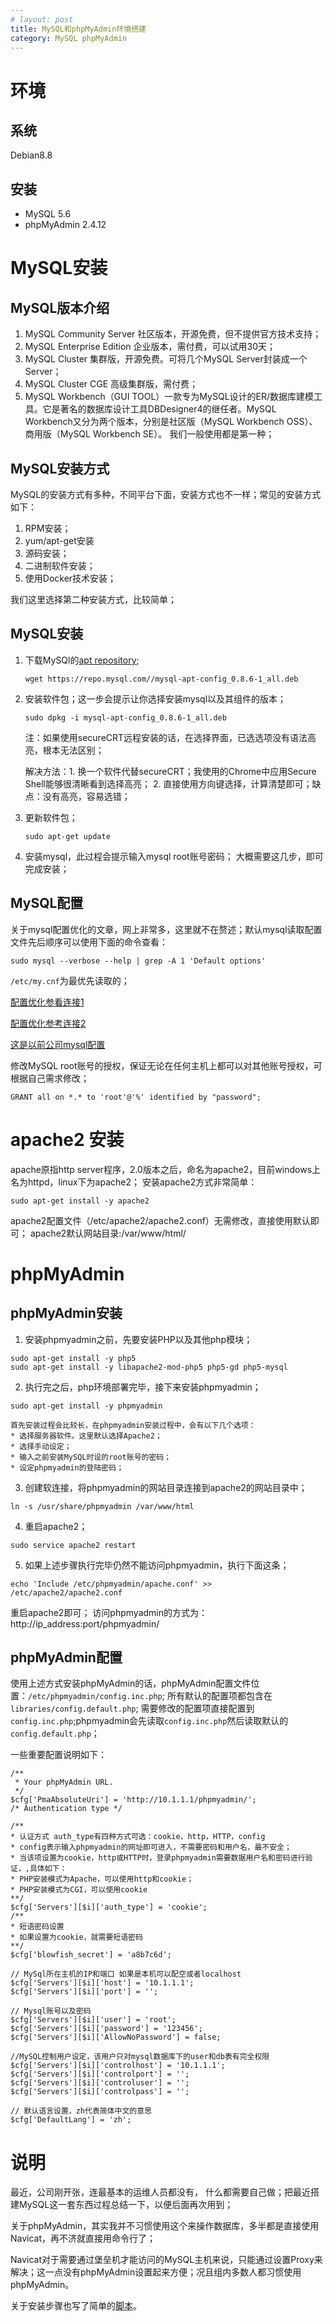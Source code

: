 ```yaml
---
# layout: post
title: MySQL和phpMyAdmin环境搭建
category: MySQL phpMyAdmin
---
```

# 环境
## 系统
Debian8.8
## 安装
* MySQL 5.6
* phpMyAdmin 2.4.12

# MySQL安装
## MySQL版本介绍
1. MySQL Community Server 社区版本，开源免费，但不提供官方技术支持；
2. MySQL Enterprise Edition 企业版本，需付费，可以试用30天；
3. MySQL Cluster 集群版，开源免费。可将几个MySQL Server封装成一个Server；
4. MySQL Cluster CGE 高级集群版，需付费；
5. MySQL Workbench（GUI TOOL）一款专为MySQL设计的ER/数据库建模工具。它是著名的数据库设计工具DBDesigner4的继任者。MySQL Workbench又分为两个版本，分别是社区版（MySQL Workbench OSS）、商用版（MySQL Workbench SE）。
我们一般使用都是第一种；

## MySQL安装方式
MySQL的安装方式有多种，不同平台下面，安装方式也不一样；常见的安装方式如下：
1. RPM安装；
2. yum/apt-get安装
3. 源码安装；
4. 二进制软件安装；
5. 使用Docker技术安装；

我们这里选择第二种安装方式，比较简单；

## MySQL安装
1. 下载MySQl的[apt repository](http://dev.mysql.com/downloads/repo/apt/);
    ```
    wget https://repo.mysql.com//mysql-apt-config_0.8.6-1_all.deb
    ```
2. 安装软件包；这一步会提示让你选择安装mysql以及其组件的版本；
    ```
    sudo dpkg -i mysql-apt-config_0.8.6-1_all.deb
    ```
    注：如果使用secureCRT远程安装的话，在选择界面，已选选项没有语法高亮，根本无法区别；

    解决方法：1. 换一个软件代替secureCRT；我使用的Chrome中应用Secure Shell能够很清晰看到选择高亮；
              2. 直接使用方向键选择，计算清楚即可；缺点：没有高亮，容易选错；
3. 更新软件包；
    ```
    sudo apt-get update
    ```
4. 安装mysql，此过程会提示输入mysql root账号密码；
大概需要这几步，即可完成安装；

## MySQL配置
关于mysql配置优化的文章，网上非常多，这里就不在赘述；默认mysql读取配置文件先后顺序可以使用下面的命令查看：
```
sudo mysql --verbose --help | grep -A 1 'Default options'
```
`/etc/my.cnf`为最优先读取的；

[配置优化参看连接1](https://my.oschina.net/yongyi/blog/611044)

[配置优化参考连接2](https://blog.imdst.com/mysql-5-6-pei-zhi-you-hua/)

[这是以前公司mysql配置](https://github.com/cuipf0823/env_delopy/blob/master/my.cnf)

修改MySQL root账号的授权，保证无论在任何主机上都可以对其他账号授权，可根据自己需求修改；
```
GRANT all on *.* to 'root'@'%' identified by "password";
```
# apache2 安装
apache原指http server程序，2.0版本之后，命名为apache2，目前windows上名为httpd，linux下为apache2；
安装apache2方式非常简单：
```
sudo apt-get install -y apache2
```
apache2配置文件（/etc/apache2/apache2.conf）无需修改，直接使用默认即可；
apache2默认网站目录:/var/www/html/

# phpMyAdmin
## phpMyAdmin安装
1. 安装phpmyadmin之前，先要安装PHP以及其他php模块；
```
sudo apt-get install -y php5
sudo apt-get install -y libapache2-mod-php5 php5-gd php5-mysql
```
2. 执行完之后，php环境部署完毕，接下来安装phpmyadmin；
```
sudo apt-get install -y phpmyadmin
```
    首先安装过程会比较长，在phpmyadmin安装过程中，会有以下几个选项：
    * 选择服务器软件。这里默认选择Apache2；
    * 选择手动设定；
    * 输入之前安装MySQL时设的root账号的密码；
    * 设定phpmyadmin的登陆密码；

3. 创建软连接，将phpmyadmin的网站目录连接到apache2的网站目录中；
```
ln -s /usr/share/phpmyadmin /var/www/html
```
4. 重启apache2；
```
sudo service apache2 restart
```
5. 如果上述步骤执行完毕仍然不能访问phpmyadmin，执行下面这条；
```
echo 'Include /etc/phpmyadmin/apache.conf' >> /etc/apache2/apache2.conf
```

重启apache2即可； 访问phpmyadmin的方式为：http://ip_address:port/phpmyadmin/

## phpMyAdmin配置
使用上述方式安装phpMyAdmin的话，phpMyAdmin配置文件位置：`/etc/phpmyadmin/config.inc.php`;
所有默认的配置项都包含在`libraries/config.default.php`; 需要修改的配置项直接配置到`config.inc.php`;phpmyadmin会先读取`config.inc.php`然后读取默认的`config.default.php`；

一些重要配置说明如下：
```
/**
 * Your phpMyAdmin URL.
 */
$cfg['PmaAbsoluteUri'] = 'http://10.1.1.1/phpmyadmin/';
/* Authentication type */

/**
* 认证方式 auth_type有四种方式可选：cookie，http，HTTP，config
* config表示输入phpmyadmin的网址即可进入，不需要密码和用户名，最不安全；
* 当该项设置为cookie，http或HTTP时，登录phpmyadmin需要数据用户名和密码进行验证，,具体如下：
* PHP安装模式为Apache，可以使用http和cookie；
* PHP安装模式为CGI，可以使用cookie
**/
$cfg['Servers'][$i]['auth_type'] = 'cookie';
/**
* 短语密码设置
* 如果设置为cookie，就需要短语密码
**/
$cfg['blowfish_secret'] = 'a8b7c6d';

// MySql所在主机的IP和端口 如果是本机可以配空或者localhost
$cfg['Servers'][$i]['host'] = '10.1.1.1';
$cfg['Servers'][$i]['port'] = '';

// Mysql账号以及密码
$cfg['Servers'][$i]['user'] = 'root';
$cfg['Servers'][$i]['password'] = '123456';
$cfg['Servers'][$i]['AllowNoPassword'] = false;

//MySQL控制用户设定，该用户只对mysql数据库下的user和db表有完全权限
$cfg['Servers'][$i]['controlhost'] = '10.1.1.1';
$cfg['Servers'][$i]['controlport'] = '';
$cfg['Servers'][$i]['controluser'] = '';
$cfg['Servers'][$i]['controlpass'] = '';

// 默认语言设置，zh代表简体中文的意思
$cfg['DefaultLang'] = 'zh';

```
# 说明
最近，公司刚开张，连最基本的运维人员都没有， 什么都需要自己做；把最近搭建MySQL这一套东西过程总结一下，以便后面再次用到；

关于phpMyAdmin，其实我并不习惯使用这个来操作数据库，多半都是直接使用Navicat，再不济就直接用命令行了；

Navicat对于需要通过堡垒机才能访问的MySQL主机来说，只能通过设置Proxy来解决；这一点没有phpMyAdmin设置起来方便；况且组内多数人都习惯使用phpMyAdmin。

关于安装步骤也写了简单的[脚本](http://note.youdao.com/)。
